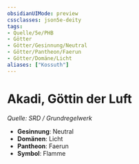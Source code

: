 ```yaml
---
obsidianUIMode: preview
cssclasses: json5e-deity
tags:
- Quelle/5e/PHB
- Götter
- Götter/Gesinnung/Neutral
- Götter/Pantheon/Faerun
- Götter/Domäne/Licht
aliases: ["Kossuth"]
---
```

# Akadi, Göttin der Luft
*Quelle: SRD / Grundregelwerk* 

- **Gesinnung**: Neutral
- **Domänen**: Licht
- **Pantheon**: Faerun
- **Symbol**: Flamme